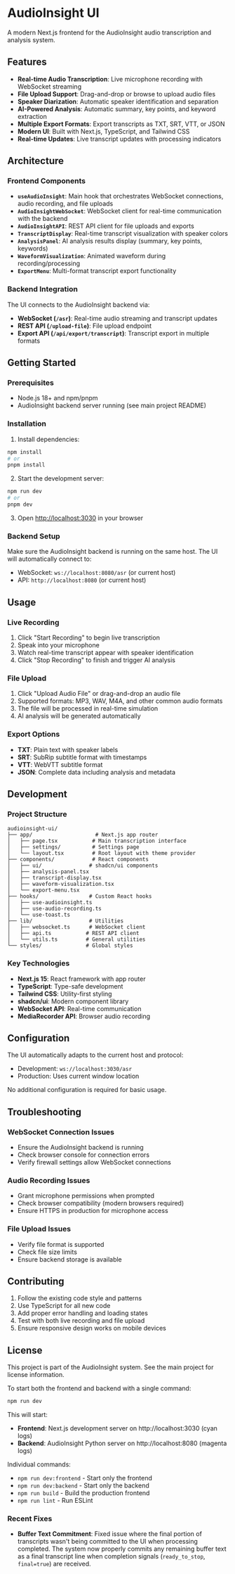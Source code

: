 # AudioInsight UI

A modern Next.js frontend for the AudioInsight audio transcription and analysis system.

## Features

- **Real-time Audio Transcription**: Live microphone recording with WebSocket streaming
- **File Upload Support**: Drag-and-drop or browse to upload audio files
- **Speaker Diarization**: Automatic speaker identification and separation
- **AI-Powered Analysis**: Automatic summary, key points, and keyword extraction
- **Multiple Export Formats**: Export transcripts as TXT, SRT, VTT, or JSON
- **Modern UI**: Built with Next.js, TypeScript, and Tailwind CSS
- **Real-time Updates**: Live transcript updates with processing indicators

## Architecture

### Frontend Components

- **`useAudioInsight`**: Main hook that orchestrates WebSocket connections, audio recording, and file uploads
- **`AudioInsightWebSocket`**: WebSocket client for real-time communication with the backend
- **`AudioInsightAPI`**: REST API client for file uploads and exports
- **`TranscriptDisplay`**: Real-time transcript visualization with speaker colors
- **`AnalysisPanel`**: AI analysis results display (summary, key points, keywords)
- **`WaveformVisualization`**: Animated waveform during recording/processing
- **`ExportMenu`**: Multi-format transcript export functionality

### Backend Integration

The UI connects to the AudioInsight backend via:

- **WebSocket (`/asr`)**: Real-time audio streaming and transcript updates
- **REST API (`/upload-file`)**: File upload endpoint
- **Export API (`/api/export/transcript`)**: Transcript export in multiple formats

## Getting Started

### Prerequisites

- Node.js 18+ and npm/pnpm
- AudioInsight backend server running (see main project README)

### Installation

1. Install dependencies:
```bash
npm install
# or
pnpm install
```

2. Start the development server:
```bash
npm run dev
# or
pnpm dev
```

3. Open [http://localhost:3030](http://localhost:3030) in your browser

### Backend Setup

Make sure the AudioInsight backend is running on the same host. The UI will automatically connect to:
- WebSocket: `ws://localhost:8080/asr` (or current host)
- API: `http://localhost:8080` (or current host)

## Usage

### Live Recording

1. Click "Start Recording" to begin live transcription
2. Speak into your microphone
3. Watch real-time transcript appear with speaker identification
4. Click "Stop Recording" to finish and trigger AI analysis

### File Upload

1. Click "Upload Audio File" or drag-and-drop an audio file
2. Supported formats: MP3, WAV, M4A, and other common audio formats
3. The file will be processed in real-time simulation
4. AI analysis will be generated automatically

### Export Options

- **TXT**: Plain text with speaker labels
- **SRT**: SubRip subtitle format with timestamps
- **VTT**: WebVTT subtitle format
- **JSON**: Complete data including analysis and metadata

## Development

### Project Structure

```
audioinsight-ui/
├── app/                    # Next.js app router
│   ├── page.tsx           # Main transcription interface
│   ├── settings/          # Settings page
│   └── layout.tsx         # Root layout with theme provider
├── components/            # React components
│   ├── ui/               # shadcn/ui components
│   ├── analysis-panel.tsx
│   ├── transcript-display.tsx
│   ├── waveform-visualization.tsx
│   └── export-menu.tsx
├── hooks/                # Custom React hooks
│   ├── use-audioinsight.ts
│   ├── use-audio-recording.ts
│   └── use-toast.ts
├── lib/                  # Utilities
│   ├── websocket.ts      # WebSocket client
│   ├── api.ts           # REST API client
│   └── utils.ts         # General utilities
└── styles/              # Global styles
```

### Key Technologies

- **Next.js 15**: React framework with app router
- **TypeScript**: Type-safe development
- **Tailwind CSS**: Utility-first styling
- **shadcn/ui**: Modern component library
- **WebSocket API**: Real-time communication
- **MediaRecorder API**: Browser audio recording

## Configuration

The UI automatically adapts to the current host and protocol:
- Development: `ws://localhost:3030/asr`
- Production: Uses current window location

No additional configuration is required for basic usage.

## Troubleshooting

### WebSocket Connection Issues

- Ensure the AudioInsight backend is running
- Check browser console for connection errors
- Verify firewall settings allow WebSocket connections

### Audio Recording Issues

- Grant microphone permissions when prompted
- Check browser compatibility (modern browsers required)
- Ensure HTTPS in production for microphone access

### File Upload Issues

- Verify file format is supported
- Check file size limits
- Ensure backend storage is available

## Contributing

1. Follow the existing code style and patterns
2. Use TypeScript for all new code
3. Add proper error handling and loading states
4. Test with both live recording and file upload
5. Ensure responsive design works on mobile devices

## License

This project is part of the AudioInsight system. See the main project for license information.

To start both the frontend and backend with a single command:

```bash
npm run dev
```

This will start:
- **Frontend**: Next.js development server on http://localhost:3030 (cyan logs)
- **Backend**: AudioInsight Python server on http://localhost:8080 (magenta logs)

Individual commands:
- `npm run dev:frontend` - Start only the frontend
- `npm run dev:backend` - Start only the backend
- `npm run build` - Build the production frontend
- `npm run lint` - Run ESLint

### Recent Fixes

- **Buffer Text Commitment**: Fixed issue where the final portion of transcripts wasn't being committed to the UI when processing completed. The system now properly commits any remaining buffer text as a final transcript line when completion signals (`ready_to_stop`, `final=true`) are received. 